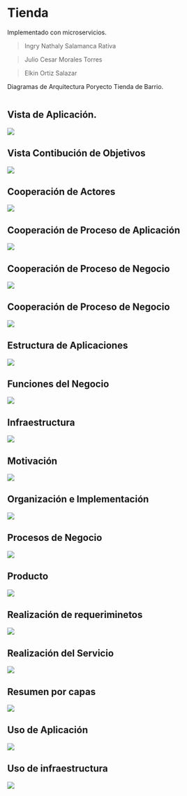 # Tienda
Implementado con microservicios.


> Ingry Nathaly Salamanca Rativa

> Julio Cesar Morales Torres

> Elkin Ortiz Salazar

Diagramas de Arquitectura Poryecto Tienda de Barrio.
```sh

```

## Vista de Aplicación.
![](Imágenes/Aplicación.png)

## Vista Contibución de Objetivos
![](Imágenes/ContribuciónObjetivos.png)

## Cooperación de Actores
![](Imágenes/Cooperaciónactores.png)

## Cooperación de Proceso de Aplicación
![](Imágenes/CooperaciónAplicación.png)

## Cooperación de Proceso de Negocio
![](Imágenes/CooperaciónProcesoNegocio.png)

## Cooperación de Proceso de Negocio
![](Imágenes/CooperaciónProcesoNegocio.png)

## Estructura de Aplicaciones
![](Imágenes/EstructuraAplicaciones.png)

## Funciones del Negocio
![](Imágenes/FuncionesNegocio.png)

## Infraestructura
![](Imágenes/Infraestructura.png)

## Motivación
![](Imágenes/Motivación.png)

## Organización e Implementación
![](Imágenes/OrganizaciónImplementación.png)

## Procesos de Negocio
![](Imágenes/ProcesosNegocio.png)

## Producto
![](Imágenes/Producto.png)

## Realización de requeriminetos
![](Imágenes/Realizaciónrequeriminetos.png)

## Realización del Servicio
![](Imágenes/RealizaciónServicio.png)

## Resumen por capas
![](Imágenes/Resumencapas.png)

## Uso de Aplicación 
![](Imágenes/UsoAplicación.png)

## Uso de infraestructura
![](Imágenes/Usoinfraestructura.png)


